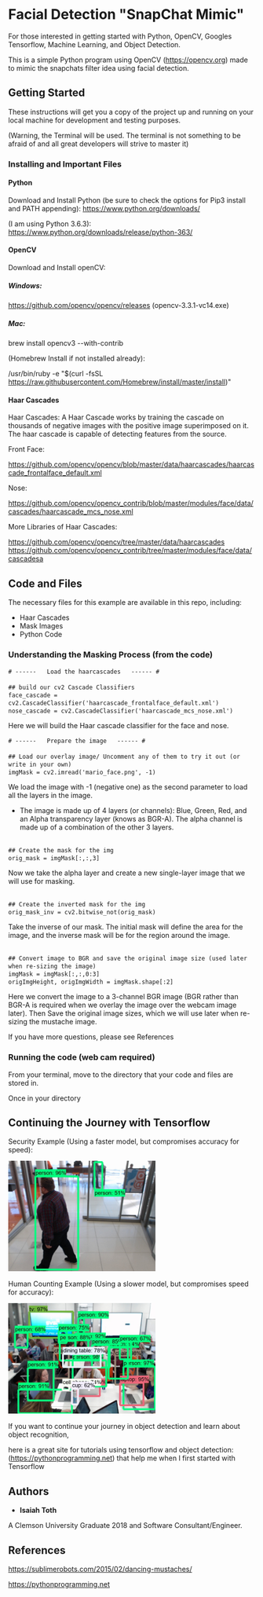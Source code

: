 # Facial Detection "SnapChat Mimic"

For those interested in getting started with Python, OpenCV, Googles Tensorflow, Machine Learning, and Object Detection.

This is a simple Python program using OpenCV (https://opencv.org) made to mimic the snapchats
filter idea using facial detection. 

## Getting Started

These instructions will get you a copy of the project up and running on your local machine for development and testing purposes.

(Warning, the Terminal will be used. The terminal is not something to be afraid of and all great developers will strive to master it)

### Installing and Important Files

#### Python

Download and Install Python (be sure to check the options for Pip3 install and PATH appending):
https://www.python.org/downloads/

(I am using Python 3.6.3):
https://www.python.org/downloads/release/python-363/

#### OpenCV

Download and Install openCV:

##### Windows:

https://github.com/opencv/opencv/releases
(opencv-3.3.1-vc14.exe)

##### Mac:

brew install opencv3 --with-contrib

(Homebrew Install if not installed already):

/usr/bin/ruby -e "$(curl -fsSL https://raw.githubusercontent.com/Homebrew/install/master/install)"

#### Haar Cascades

Haar Cascades:
A Haar Cascade works by training the cascade on thousands of negative images with the positive image superimposed on it. The haar cascade is capable of detecting features from the source.


Front Face:

https://github.com/opencv/opencv/blob/master/data/haarcascades/haarcascade_frontalface_default.xml

Nose:

https://github.com/opencv/opencv_contrib/blob/master/modules/face/data/cascades/haarcascade_mcs_nose.xml

More Libraries of Haar Cascades:

https://github.com/opencv/opencv/tree/master/data/haarcascades
https://github.com/opencv/opencv_contrib/tree/master/modules/face/data/cascadesa

## Code and Files

The necessary files for this example are available in this repo, including:

- Haar Cascades
- Mask Images
- Python Code

### Understanding the Masking Process (from the code)

```
# ------   Load the haarcascades   ------ #

## build our cv2 Cascade Classifiers
face_cascade = cv2.CascadeClassifier('haarcascade_frontalface_default.xml')
nose_cascade = cv2.CascadeClassifier('haarcascade_mcs_nose.xml')
```

Here we will build the Haar cascade classifier for the face and nose. 

```
# ------   Prepare the image   ------ #

## Load our overlay image/ Uncomment any of them to try it out (or write in your own)
imgMask = cv2.imread('mario_face.png', -1)

```

We load the image with -1 (negative one) as the second parameter to load all the layers in the image. 
  - The image is made up of 4 layers (or channels): Blue, Green, Red, and an Alpha transparency layer (knows as BGR-A). The alpha channel is made up of a combination of the other 3 layers.
```

## Create the mask for the img
orig_mask = imgMask[:,:,3]
```

Now we take the alpha layer and create a new single-layer image that we will use for masking.
```

## Create the inverted mask for the img
orig_mask_inv = cv2.bitwise_not(orig_mask)
```

Take the inverse of our mask. The initial mask will define the area for the image, and the inverse mask will be for the region around the image.
```

## Convert image to BGR and save the original image size (used later when re-sizing the image)
imgMask = imgMask[:,:,0:3]
origImgHeight, origImgWidth = imgMask.shape[:2]
```

Here we convert the image to a 3-channel BGR image (BGR rather than BGR-A is required when we overlay the image over the webcam image later). Then Save the original image sizes, which we will use later when re-sizing the mustache image.  
  
If you have more questions, please see References
### Running the code (web cam required)

From your terminal, move to the directory that your code and files are stored in. 


Once in your directory

## Continuing the Journey with Tensorflow

Security Example (Using a faster model, but compromises accuracy for speed): 

<img src="https://github.com/itoth43/OpenCV-and-Tensorflow-Facial-Detection-/blob/master/security_Example.jpg" alt="Security Human Recognition and Detection" width="300"/>

Human Counting Example (Using a slower model, but compromises speed for accuracy):

<img src="https://github.com/itoth43/OpenCV-and-Tensorflow-Facial-Detection-/blob/master/headCount_Example.jpg" alt="Human Counting. Recognition and Detection" width="300"/>

If you want to continue your journey in object detection and learn about object recognition, 

here is a great site for tutorials using tensorflow and object detection: (https://pythonprogramming.net) that help me when I first started with Tensorflow

## Authors

* **Isaiah Toth**

A Clemson University Graduate 2018 and Software Consultant/Engineer.

## References

https://sublimerobots.com/2015/02/dancing-mustaches/

https://pythonprogramming.net
